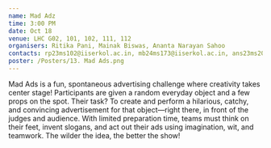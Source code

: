 ```yaml
---
name: Mad Adz
time: 3:00 PM
date: Oct 18
venue: LHC G02, 101, 102, 111, 112 
organisers: Ritika Pani, Mainak Biswas, Ananta Narayan Sahoo
contacts: rp23ms102@iiserkol.ac.in, mb24ms173@iiserkol.ac.in, ans23ms203@iiserkol.ac.in
poster: /Posters/13. Mad Ads.png
---
```


Mad Ads is a fun, spontaneous advertising challenge where creativity takes center stage! Participants are given a random everyday object and a few props on the spot. Their task? To create and perform a hilarious, catchy, and convincing advertisement for that object—right there, in front of the judges and audience.
With limited preparation time, teams must think on their feet, invent slogans, and act out their ads using imagination, wit, and teamwork. The wilder the idea, the better the show!
